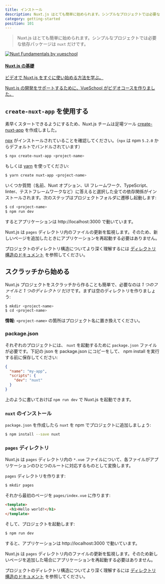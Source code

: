 ```yaml
---
title: インストール
description: Nuxt.js はとても簡単に始められます。シンプルなプロジェクトでは必要な依存パッケージは `nuxt` だけです。
category: getting-started
position: 101
---
```


> Nuxt.js はとても簡単に始められます。シンプルなプロジェクトでは必要な依存パッケージは `nuxt` だけです。

<div>
  <a href="https://vueschool.io/courses/nuxtjs-fundamentals/?friend=nuxt" target="_blank" class="Promote">
    <img src="/nuxt-fundamentals.png" srcset="/nuxt-fundamentals-2x.png 2x" alt="Nuxt Fundamentals by vueschool"/>
    <div class="Promote__Content">
      <h4 class="Promote__Content__Title">Nuxt.js の基礎</h4>
      <p class="Promote__Content__Description">ビデオで Nuxt.js をすぐに使い始める方法を学ぶ。</p>
      <p class="Promote__Content__Signature">Nuxt.js の開発をサポートするために、VueSchool がビデオコースを作りました。</p>
    </div>
  </a>
</div>

## `create-nuxt-app` を使用する

素早くスタートできるようにするため、Nuxt.js チームは足場ツール [create-nuxt-app](https://github.com/nuxt/create-nuxt-app) を作成しました。

[npx](https://www.npmjs.com/package/npx) がインストールされていることを確認してください。（`npx` は npm `5.2.0` からデフォルトでバンドルされています）

```bash
$ npx create-nuxt-app <project-name>
```

もしくは [yarn](https://yarnpkg.com/ja/) を使ってください:

```bash
$ yarn create nuxt-app <project-name>
```

いくつか質問（名前、Nuxt オプション、UI フレームワーク、TypeScript、linter、テストフレームワークなど）に答えると選択した全ての依存関係がインストールされます。次のステップはプロジェクトフォルダに遷移し起動します:

```bash
$ cd <project-name>
$ npm run dev
```

するとアプリケーションは http://localhost:3000 で動いています。

<div class="Alert">

Nuxt.js は `pages` ディレクトリ内のファイルの更新を監視します。そのため、新しいページを追加したときにアプリケーションを再起動する必要はありません。

</div>

プロジェクトのディレクトリ構造についてより深く理解するには [ディレクトリ構造のドキュメント](/guide/directory-structure) を参照してください。

## スクラッチから始める

Nuxt.js プロジェクトをスクラッチから作ることも簡単で、必要なのは _1 つのファイルと 1 つのディレクトリ_ だけです。まずは空のディレクトリを作りましょう:

```bash
$ mkdir <project-name>
$ cd <project-name>
```

<div class="Alert Alert--nuxt-green">

<b>情報:</b> `<project-name>` の箇所はプロジェクト名に置き換えてください。

</div>

### package.json

それぞれのプロジェクトには、 `nuxt` を起動するために `package.json` ファイルが必要です。下記の json を package.json にコピーをして、 npm install を実行する前に保存してください:

```json
{
  "name": "my-app",
  "scripts": {
    "dev": "nuxt"
  }
}
```

上のように書いておけば `npm run dev` で Nuxt.js を起動できます。

### `nuxt` のインストール

`package.json` を作成したら `nuxt` を npm でプロジェクトに追加しましょう:

```bash
$ npm install --save nuxt
```

### `pages` ディレクトリ

Nuxt.js は `pages` ディレクトリ内の `*.vue` ファイルについて、各ファイルがアプリケーションのひとつのルートに対応するものとして変換します。

`pages` ディレクトリを作ります:

```bash
$ mkdir pages
```

それから最初のページを `pages/index.vue` に作ります:

```html
<template>
  <h1>Hello world!</h1>
</template>
```

そして、プロジェクトを起動します:

```bash
$ npm run dev
```

すると、アプリケーションは http://localhost:3000 で動いています。

<div class="Alert">

Nuxt.js は `pages` ディレクトリ内のファイルの更新を監視します。そのため新しいページを追加した場合にアプリケーションを再起動する必要はありません。

</div>

プロジェクトのディレクトリ構造についてより深く理解するには [ディレクトリ構造のドキュメント](/guide/directory-structure) を参照してください。
